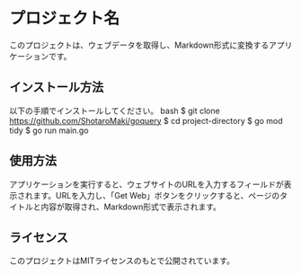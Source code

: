# プロジェクト名

このプロジェクトは、ウェブデータを取得し、Markdown形式に変換するアプリケーションです。

## インストール方法

以下の手順でインストールしてください。
bash
$ git clone https://github.com/ShotaroMaki/goquery
$ cd project-directory
$ go mod tidy
$ go run main.go


## 使用方法

アプリケーションを実行すると、ウェブサイトのURLを入力するフィールドが表示されます。URLを入力し、「Get Web」ボタンをクリックすると、ページのタイトルと内容が取得され、Markdown形式で表示されます。

## ライセンス

このプロジェクトはMITライセンスのもとで公開されています。
